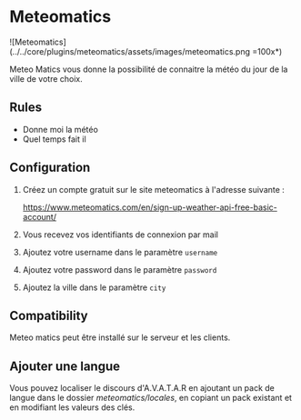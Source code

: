 # Meteomatics

![Meteomatics](../../core/plugins/meteomatics/assets/images/meteomatics.png =100x*)

Meteo Matics vous donne la possibilité de connaitre la météo du jour de la ville de votre choix.

## Rules

- Donne moi la météo
- Quel temps fait il

## Configuration

1. Créez un compte gratuit sur le site meteomatics à l'adresse suivante :

	https://www.meteomatics.com/en/sign-up-weather-api-free-basic-account/

2. Vous recevez vos identifiants de connexion par mail
3. Ajoutez votre username dans le paramètre `username`
4. Ajoutez votre password dans le paramètre `password`
5. Ajoutez la ville dans le paramètre `city`

## Compatibility

Meteo matics peut être installé sur le serveur et les clients.


## Ajouter une langue
Vous pouvez localiser le discours d'A.V.A.T.A.R en ajoutant un pack de langue dans le dossier _meteomatics/locales_, en copiant un pack existant et en modifiant les valeurs des clés.

<br><br>